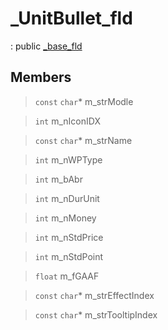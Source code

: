 # _UnitBullet_fld
: public [_base_fld](lua/classes/_base_fld.md)
 
## Members
 
> `const` `char`* m_strModle
 
> `int` m_nIconIDX
 
> `const` `char`* m_strName
 
> `int` m_nWPType
 
> `int` m_bAbr
 
> `int` m_nDurUnit
 
> `int` m_nMoney
 
> `int` m_nStdPrice
 
> `int` m_nStdPoint
 
> `float` m_fGAAF
 
> `const` `char`* m_strEffectIndex
 
> `const` `char`* m_strTooltipIndex
 
